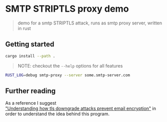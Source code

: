 # SMTP STRIPTLS proxy demo
> demo for a smtp STRIPTLS attack, runs as smtp proxy server, written in rust

## Getting started

```sh
cargo install --path .
```
> NOTE: checkout the `--help` options for all features

```sh
RUST_LOG=debug smtp-proxy --server some.smtp-server.com
```

## Further reading

As a reference I suggest  
["Understanding how tls downgrade attacks prevent email encryption"](https://elie.net/blog/understanding-how-tls-downgrade-attacks-prevent-email-encryption/)
in order to understand the idea behind this program.
